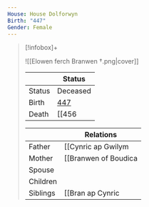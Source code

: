 ```yaml
---
House: House Dolforwyn
Birth: "447"
Gender: Female
---
```


> [!infobox]+
>
> ![[Elowen ferch Branwen †.png|cover]]
> 
> || Status   |
> | ---- | ---- |
> |Status| Deceased|
> |Birth| [447](447)  |
> |Death|[[456|456]] <small>(Age 9)</small>|
> 
> || Relations  |
> | ---  | ---    |
> | Father   | [[Cynric ap Gwilym|Cynric ap Gwilym]]  |
> | Mother  | [[Branwen of Boudica|Branwen of Boudica]] |
> | Spouse  |   |
> | Children |   |
> | Siblings  | [[Bran ap Cynric|Bran ap Cynric]] <small>(Older Brother)</small>, [[Gwilym ap Cynric|Gwilym ap Cynric]] <small>(Older Brother)</small> |
> 

